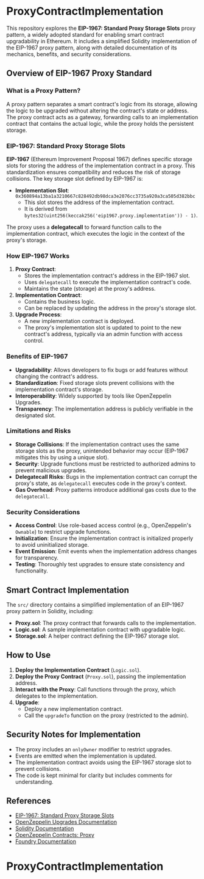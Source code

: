 # ProxyContractImplementation

This repository explores the **EIP-1967: Standard Proxy Storage Slots** proxy pattern, a widely adopted standard for enabling smart contract upgradability in Ethereum. It includes a simplified Solidity implementation of the EIP-1967 proxy pattern, along with detailed documentation of its mechanics, benefits, and security considerations.

## Overview of EIP-1967 Proxy Standard

### What is a Proxy Pattern?
A proxy pattern separates a smart contract's logic from its storage, allowing the logic to be upgraded without altering the contract's state or address. The proxy contract acts as a gateway, forwarding calls to an implementation contract that contains the actual logic, while the proxy holds the persistent storage.

### EIP-1967: Standard Proxy Storage Slots
**EIP-1967** (Ethereum Improvement Proposal 1967) defines specific storage slots for storing the address of the implementation contract in a proxy. This standardization ensures compatibility and reduces the risk of storage collisions. The key storage slot defined by EIP-1967 is:

- **Implementation Slot**: `0x360894a13ba1a3210667c828492db98dca3e2076cc3735a920a3ca505d382bbc`
  - This slot stores the address of the implementation contract.
  - It is derived from `bytes32(uint256(keccak256('eip1967.proxy.implementation')) - 1)`.

The proxy uses a **delegatecall** to forward function calls to the implementation contract, which executes the logic in the context of the proxy's storage.

### How EIP-1967 Works
1. **Proxy Contract**:
   - Stores the implementation contract's address in the EIP-1967 slot.
   - Uses `delegatecall` to execute the implementation contract's code.
   - Maintains the state (storage) at the proxy's address.
2. **Implementation Contract**:
   - Contains the business logic.
   - Can be replaced by updating the address in the proxy's storage slot.
3. **Upgrade Process**:
   - A new implementation contract is deployed.
   - The proxy's implementation slot is updated to point to the new contract's address, typically via an admin function with access control.

### Benefits of EIP-1967
- **Upgradability**: Allows developers to fix bugs or add features without changing the contract's address.
- **Standardization**: Fixed storage slots prevent collisions with the implementation contract's storage.
- **Interoperability**: Widely supported by tools like OpenZeppelin Upgrades.
- **Transparency**: The implementation address is publicly verifiable in the designated slot.

### Limitations and Risks
- **Storage Collisions**: If the implementation contract uses the same storage slots as the proxy, unintended behavior may occur (EIP-1967 mitigates this by using a unique slot).
- **Security**: Upgrade functions must be restricted to authorized admins to prevent malicious upgrades.
- **Delegatecall Risks**: Bugs in the implementation contract can corrupt the proxy's state, as `delegatecall` executes code in the proxy's context.
- **Gas Overhead**: Proxy patterns introduce additional gas costs due to the `delegatecall`.

### Security Considerations
- **Access Control**: Use role-based access control (e.g., OpenZeppelin's `Ownable`) to restrict upgrade functions.
- **Initialization**: Ensure the implementation contract is initialized properly to avoid uninitialized storage.
- **Event Emission**: Emit events when the implementation address changes for transparency.
- **Testing**: Thoroughly test upgrades to ensure state consistency and functionality.

## Smart Contract Implementation
The `src/` directory contains a simplified implementation of an EIP-1967 proxy pattern in Solidity, including:
- **Proxy.sol**: The proxy contract that forwards calls to the implementation.
- **Logic.sol**: A sample implementation contract with upgradable logic.
- **Storage.sol**: A helper contract defining the EIP-1967 storage slot.


## How to Use
1. **Deploy the Implementation Contract** (`Logic.sol`).
2. **Deploy the Proxy Contract** (`Proxy.sol`), passing the implementation address.
3. **Interact with the Proxy**: Call functions through the proxy, which delegates to the implementation.
4. **Upgrade**:
   - Deploy a new implementation contract.
   - Call the `upgradeTo` function on the proxy (restricted to the admin).

## Security Notes for Implementation
- The proxy includes an `onlyOwner` modifier to restrict upgrades.
- Events are emitted when the implementation is updated.
- The implementation contract avoids using the EIP-1967 storage slot to prevent collisions.
- The code is kept minimal for clarity but includes comments for understanding.



## References
- [EIP-1967: Standard Proxy Storage Slots](https://eips.ethereum.org/EIPS/eip-1967)
- [OpenZeppelin Upgrades Documentation](https://docs.openzeppelin.com/upgrades/2.3/)
- [Solidity Documentation](https://docs.soliditylang.org/en/v0.8.19/)
- [OpenZeppelin Contracts: Proxy](https://github.com/OpenZeppelin/openzeppelin-contracts/tree/master/contracts/proxy)
- [Foundry Documentation](https://book.getfoundry.sh/)

# ProxyContractImplementation
